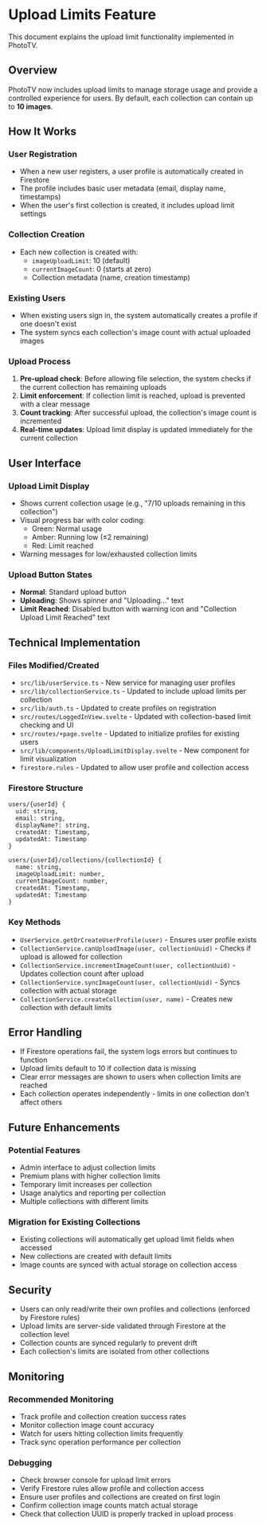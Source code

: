 # Upload Limits Feature

This document explains the upload limit functionality implemented in PhotoTV.

## Overview

PhotoTV now includes upload limits to manage storage usage and provide a controlled experience for users. By default, each collection can contain up to **10 images**.

## How It Works

### User Registration
- When a new user registers, a user profile is automatically created in Firestore
- The profile includes basic user metadata (email, display name, timestamps)
- When the user's first collection is created, it includes upload limit settings

### Collection Creation
- Each new collection is created with:
  - `imageUploadLimit`: 10 (default)
  - `currentImageCount`: 0 (starts at zero)
  - Collection metadata (name, creation timestamp)

### Existing Users
- When existing users sign in, the system automatically creates a profile if one doesn't exist
- The system syncs each collection's image count with actual uploaded images

### Upload Process
1. **Pre-upload check**: Before allowing file selection, the system checks if the current collection has remaining uploads
2. **Limit enforcement**: If collection limit is reached, upload is prevented with a clear message
3. **Count tracking**: After successful upload, the collection's image count is incremented
4. **Real-time updates**: Upload limit display is updated immediately for the current collection

## User Interface

### Upload Limit Display
- Shows current collection usage (e.g., "7/10 uploads remaining in this collection")
- Visual progress bar with color coding:
  - Green: Normal usage
  - Amber: Running low (≤2 remaining)
  - Red: Limit reached
- Warning messages for low/exhausted collection limits

### Upload Button States
- **Normal**: Standard upload button
- **Uploading**: Shows spinner and "Uploading..." text
- **Limit Reached**: Disabled button with warning icon and "Collection Upload Limit Reached" text

## Technical Implementation

### Files Modified/Created
- `src/lib/userService.ts` - New service for managing user profiles
- `src/lib/collectionService.ts` - Updated to include upload limits per collection
- `src/lib/auth.ts` - Updated to create profiles on registration
- `src/routes/LoggedInView.svelte` - Updated with collection-based limit checking and UI
- `src/routes/+page.svelte` - Updated to initialize profiles for existing users
- `src/lib/components/UploadLimitDisplay.svelte` - New component for limit visualization
- `firestore.rules` - Updated to allow user profile and collection access

### Firestore Structure
```
users/{userId} {
  uid: string,
  email: string,
  displayName?: string,
  createdAt: Timestamp,
  updatedAt: Timestamp
}

users/{userId}/collections/{collectionId} {
  name: string,
  imageUploadLimit: number,
  currentImageCount: number,
  createdAt: Timestamp,
  updatedAt: Timestamp
}
```

### Key Methods
- `UserService.getOrCreateUserProfile(user)` - Ensures user profile exists
- `CollectionService.canUploadImage(user, collectionUuid)` - Checks if upload is allowed for collection
- `CollectionService.incrementImageCount(user, collectionUuid)` - Updates collection count after upload
- `CollectionService.syncImageCount(user, collectionUuid)` - Syncs collection with actual storage
- `CollectionService.createCollection(user, name)` - Creates new collection with default limits

## Error Handling

- If Firestore operations fail, the system logs errors but continues to function
- Upload limits default to 10 if collection data is missing
- Clear error messages are shown to users when collection limits are reached
- Each collection operates independently - limits in one collection don't affect others

## Future Enhancements

### Potential Features
- Admin interface to adjust collection limits
- Premium plans with higher collection limits
- Temporary limit increases per collection
- Usage analytics and reporting per collection
- Multiple collections with different limits

### Migration for Existing Collections
- Existing collections will automatically get upload limit fields when accessed
- New collections are created with default limits
- Image counts are synced with actual storage on collection access

## Security

- Users can only read/write their own profiles and collections (enforced by Firestore rules)
- Upload limits are server-side validated through Firestore at the collection level
- Collection counts are synced regularly to prevent drift
- Each collection's limits are isolated from other collections

## Monitoring

### Recommended Monitoring
- Track profile and collection creation success rates
- Monitor collection image count accuracy
- Watch for users hitting collection limits frequently
- Track sync operation performance per collection

### Debugging
- Check browser console for upload limit errors
- Verify Firestore rules allow profile and collection access
- Ensure user profiles and collections are created on first login
- Confirm collection image counts match actual storage
- Check that collection UUID is properly tracked in upload process